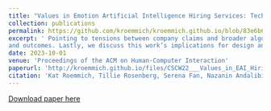 ```yaml
---
title: "Values in Emotion Artificial Intelligence Hiring Services: Technosolutions to Organizational Problems"
collection: publications
permalink: https://github.com/kroemmich/kroemmich.github.io/blob/83e6b6463ca68025f76c625dfc99290c0268aca5/files/CSCW22___Values_in_EAI_Hiring_Services__Technosolutions_to_Organizational_Problems_PREPRINT-1.pdf
excerpt: ' Pointing to tensions between company claims and broader algorithmic fairness and equity scholarship, we argue that EAI service claims dangerously obscure the potential harms introduced by EAI and reinforce exclusionary hiring practices despite their concurrent claims of debiasing hiring processes
and outcomes. Lastly, we discuss this work’s implications for design and policy to address deception and unfairness in EAI hiring services.'
date: 2023-10-01
venue: 'Proceedings of the ACM on Human-Computer Interaction'
paperurl: 'http://kroemmich.github.io/files/CSCW22___Values_in_EAI_Hiring_Services__Technosolutions_to_Organizational_Problems_PREPRINT-1.pdf'
citation: 'Kat Roemmich, Tillie Rosenberg, Serena Fan, Nazanin Andalibi. Values in Emotion Artificial Intelligence Hiring Services: Technosolutions to Organizational Problems. (Submitted Jan 2022, accepted November 2022). Forthcoming in CSCW 2023'
---
```



[Download paper here](https://kroemmich.github.io/files/CSCW22___Values_in_EAI_Hiring_Services__Technosolutions_to_Organizational_Problems_PREPRINT-1.pdf)



